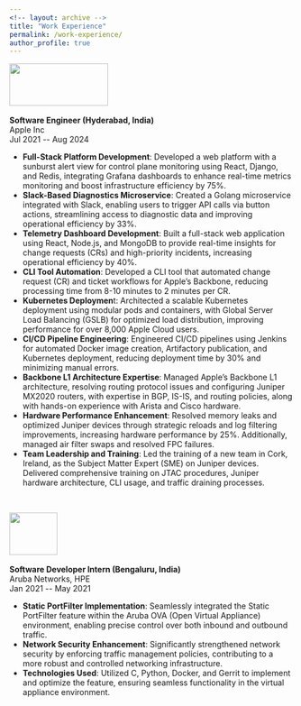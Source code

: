 ```yaml
---
<!-- layout: archive -->
title: "Work Experience"
permalink: /work-experience/
author_profile: true
---
```


<img width="175" height="75" src="https://abhishekch47.github.io/images/apple.jpg"/> <br>
<br>
<b>Software Engineer (Hyderabad, India) </b> <br>
Apple Inc <br>
Jul 2021 -- Aug 2024 <br>

* **Full-Stack Platform Development**: Developed a web platform with a sunburst alert view for control plane monitoring using React, Django, and Redis, integrating Grafana dashboards to enhance real-time metrics monitoring and boost infrastructure efficiency by 75%. <br>
* **Slack-Based Diagnostics Microservice**: Created a Golang microservice integrated with Slack, enabling users to trigger API calls via button actions, streamlining access to diagnostic data and improving operational efficiency by 33%. <br>
* **Telemetry Dashboard Development**: Built a full-stack web application using React, Node.js, and MongoDB to provide real-time insights for change requests (CRs) and high-priority incidents, increasing operational efficiency by 40%. <br>
* **CLI Tool Automation**: Developed a CLI tool that automated change request (CR) and ticket workflows for Apple’s Backbone, reducing processing time from 8-10 minutes to 2 minutes per CR. <br>
* **Kubernetes Deploymen**t: Architected a scalable Kubernetes deployment using modular pods and containers, with Global Server Load Balancing (GSLB) for optimized load distribution, improving performance for over 8,000 Apple Cloud users.<br>
* **CI/CD Pipeline Engineering**: Engineered CI/CD pipelines using Jenkins for automated Docker image creation, Artifactory publication, and Kubernetes deployment, reducing deployment time by 30% and minimizing manual errors. <br>
* **Backbone L1 Architecture Expertise**: Managed Apple’s Backbone L1 architecture, resolving routing protocol issues and configuring Juniper MX2020 routers, with expertise in BGP, IS-IS, and routing policies, along with hands-on experience with Arista and Cisco hardware. <br>
* **Hardware Performance Enhancement**: Resolved memory leaks and optimized Juniper devices through strategic reloads and log filtering improvements, increasing hardware performance by 25%. Additionally, managed air filter swaps and resolved FPC failures.<br>
* **Team Leadership and Training**: Led the training of a new team in Cork, Ireland, as the Subject Matter Expert (SME) on Juniper devices. Delivered comprehensive training on JTAC procedures, Juniper hardware architecture, CLI usage, and traffic draining processes.
 <br>



<img width="85" height="75" src="https://abhishekch47.github.io/images/aruba.jpg"/> <br>
<br>
<b>Software Developer Intern (Bengaluru, India) </b> <br>
Aruba Networks, HPE <br>
Jan 2021 -- May 2021 <br>

* **Static PortFilter Implementation**: Seamlessly integrated the Static PortFilter feature within the Aruba OVA (Open Virtual Appliance) environment, enabling precise control over both inbound and outbound traffic. <br>
* **Network Security Enhancement**: Significantly strengthened network security by enforcing traffic management policies, contributing to a more robust and controlled networking infrastructure. <br>
* **Technologies Used**: Utilized C, Python, Docker, and Gerrit to implement and optimize the feature, ensuring seamless functionality in the virtual appliance environment. <br>






